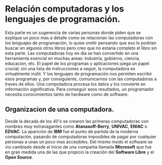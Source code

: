# Relación computadoras y los lenguajes de programación.
Esta parte es un sugerencia de varias personas donde piden que se explique un poco mas a detalle como se relacionan las computadoras con los lenguajes de programación, lo quise omitir pensando que eso lo podrian buscar en algunos otros libros pero creo que no estaria completo el libro sin esta parte.
Las computadoras hoy en día se han convertido en una herramienta esencial en muchas areas: industria, gobierno, ciencia, educación, etc. El papel de los programas y aplicaciones juega un papel crucial; sin una lista de instrucciones a seguir, la computadora es virtualmente inútil. Y los lenguajes de programación nos permiten escribir esos programas y, por consiguiente, comunicarnos con las computadoras a traves de ellos.
Una computadora procesa los datos y los convierte en información significativa. Para conseguir esos resultados, un programador necesita conocimientos tanto de hardware como de software.

## Organizacion de una computadora.
Desde la decada de los *40's* se crearon las primeras computadoras con nombres muy extravagantes como **Atanasoff-Berry**, **UNIVAC**, **ENIAC** o **EDVAC**.
La aparición de **IBM** fue el punto de partida de la moderna computación, pasando de computadoras imposibles de pagar por cualquier personas a unas un poco mas accesibles. Del mismo modo el software se vio cambiado desde el inicio de una compañia llamada **Microsoft** que fue en gran medida una de las que propicio la creación del **Software Libre** y el **Open Source**.